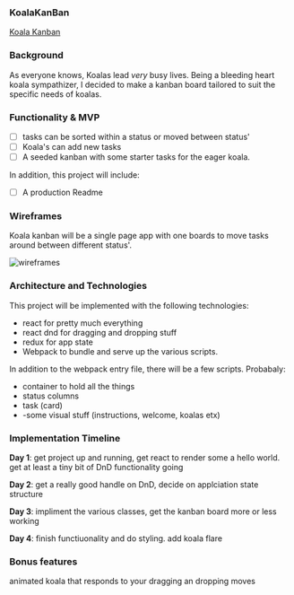 ### KoalaKanBan

[Koala Kanban](https://shramp.github.io/KoalaKanBan/)

### Background 

As everyone knows, Koalas lead *very* busy lives. Being a bleeding heart koala sympathizer, I decided to make a kanban board tailored to suit the specific needs of koalas.

### Functionality & MVP  

- [ ] tasks can be sorted within a status or moved between status'
- [ ] Koala's can add new tasks
- [ ] A seeded kanban with some starter tasks for the eager koala.

In addition, this project will include:
- [ ] A production Readme

### Wireframes
 
 Koala kanban will be a single page app with one boards to move tasks around between different status'.

![wireframes](https://github.com/Shramp/KoalaKanBan/blob/master/Screen%20Shot%202016-09-09%20at%208.43.34%20PM.png?raw=true)

### Architecture and Technologies

This project will be implemented with the following technologies:

- react for pretty much everything
- react dnd for dragging and dropping stuff
- redux for app state
- Webpack to bundle and serve up the various scripts.

In addition to the webpack entry file, there will be a few scripts. Probabaly:

- container to hold all the things
- status columns
- task (card)
- -some visual stuff (instructions, welcome, koalas etx)



### Implementation Timeline

**Day 1**: get project up and running, get react to render some a hello world. get at least a tiny bit of DnD functionality going

**Day 2**: get a really good handle on DnD, decide on applciation state structure

**Day 3**: impliment the various classes, get the kanban board more or less working

**Day 4**: finish functiuonality and do styling. add koala flare

### Bonus features

animated koala that responds to your dragging an dropping moves
